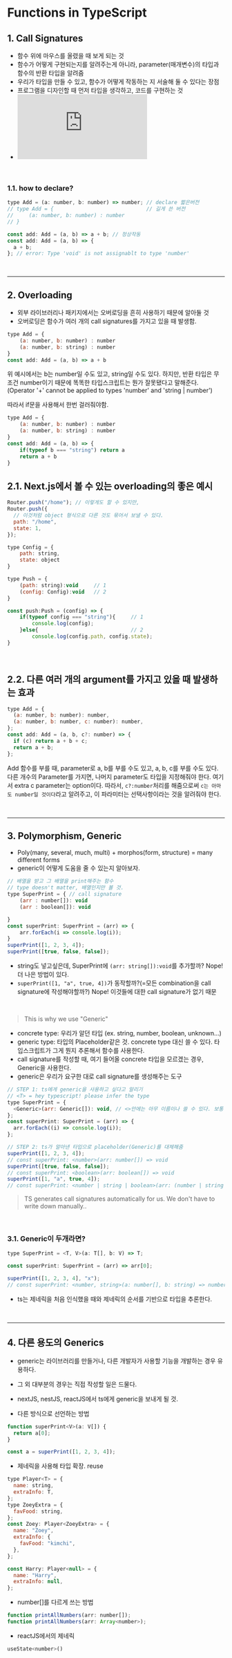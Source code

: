 # Functions in TypeScript

## **1. Call Signatures**

- 함수 위에 마우스를 올렸을 때 보게 되는 것
- 함수가 어떻게 구현되는지를 알려주는게 아니라, parameter(매개변수)의 타입과 함수의 반환 타입을 알려줌
- 우리가 타입을 만들 수 있고, 함수가 어떻게 작동하는 지 서술해 둘 수 있다는 장점
- 프로그램을 디자인할 때 먼저 타입을 생각하고, 코드를 구현하는 것
- ![참고링크](https://www.typescriptlang.org/docs/handbook/2/functions.html#call-signatures)

<br />

### 1.1. how to declare?

```javascript
type Add = (a: number, b: number) => number; // declare 짧은버전
// type Add = {                              // 길게 쓴 버전
//     (a: number, b: number) : number
// }

const add: Add = (a, b) => a + b; // 정상작동
const add: Add = (a, b) => {
  a + b;
}; // error: Type 'void' is not assignablt to type 'number'
```

<br/>

---

## **2. Overloading**

- 외부 라이브러리나 패키지에서는 오버로딩을 흔히 사용하기 때문에 알아둘 것
- 오버로딩은 함수가 여러 개의 call signatures를 가지고 있을 때 발생함.

```javascript
type Add = {
    (a: number, b: number) : number
    (a: number, b: string) : number
}
const add: Add = (a, b) => a + b
```

위 예시에서는 b는 number일 수도 있고, string일 수도 있다. 하지만, 반환 타입은 무조건 number이기 때문에 똑똑한 타입스크립트는 뭔가 잘못됐다고 말해준다.  
(Operator '+' cannot be applied to types 'number' and 'string | number')

따라서 if문을 사용해서 한번 걸러줘야함.

```javascript
type Add = {
    (a: number, b: number) : number
    (a: number, b: string) : number
}
const add: Add = (a, b) => {
    if(typeof b === "string") return a
    return a + b
}
```

## 2.1. Next.js에서 볼 수 있는 overloading의 좋은 예시

```javascript
Router.push("/home"); // 이렇게도 할 수 있지만,
Router.push({
  // 이것처럼 object 형식으로 다른 것도 묶어서 보낼 수 있다.
  path: "/home",
  state: 1,
});
```

```javascript
type Config = {
    path: string,
    state: object
}

type Push = {
    (path: string):void     // 1
    (config: Config):void   // 2
}

const push:Push = (config) => {
    if(typeof config === "string"){     // 1
        console.log(config);
    }else{                              // 2
        console.log(config.path, config.state);
}
```

<br/>

## 2.2. 다른 여러 개의 argument를 가지고 있을 때 발생하는 효과

```javascript
type Add = {
  (a: number, b: number): number,
  (a: number, b: number, c: number): number,
};
const add: Add = (a, b, c?: number) => {
  if (c) return a + b + c;
  return a + b;
};
```

Add 함수를 부를 때, parameter로 a, b를 부를 수도 있고, a, b, c를 부를 수도 있다. 다른 개수의 Parameter를 가지면, 나머지 parameter도 타입을 지정해줘야 한다. 여기서 extra c parameter는 option이다. 따라서, `c?:number`처리를 해줌으로써 `c는 아마도 number일 것이다`라고 알려주고, 이 파라미터는 선택사항이라는 것을 알려줘야 한다.

<br/>

---

## **3. Polymorphism, Generic**

- Poly(many, several, much, multi) + morphos(form, structure) = many different forms
- generic이 어떻게 도움을 줄 수 있는지 알아보자.

```javascript
// 배열을 받고 그 배열을 print해주는 함수
// type doesn't matter, 배열인지만 볼 것.
type SuperPrint = { // call signature
    (arr : number[]): void
    (arr : boolean[]): void

}
const superPrint: SuperPrint = (arr) => {
    arr.forEach(i => console.log(i));
}
superPrint([1, 2, 3, 4]);
superPrint([true, false, false]);


```

- string도 넣고싶은데, SuperPrint에 `(arr: string[]):void`를 추가할까? Nope! 더 나은 방법이 있다.
- `superPrint([1, "a", true, 4])`가 동작할까?(=모든 combination을 call signature에 작성해야할까?) Nope! 이것들에 대한 call signature가 없기 때문

<br />

> This is why we use "Generic"

- concrete type: 우리가 알던 타입 (ex. string, number, boolean, unknown...)
- generic type: 타입의 Placeholder같은 것. concrete type 대신 쓸 수 있다. 타입스크립트가 그게 뭔지 추론해서 함수를 사용한다.
- call signature를 작성할 때, 여기 들어올 concrete 타입을 모르겠는 경우, Generic을 사용한다.
- generic은 우리가 요구한 대로 call signature를 생성해주는 도구

```javascript
// STEP 1: ts에게 generic을 사용하고 싶다고 알리기
// <T> = hey typescript! please infer the type
type SuperPrint = {
  <Generic>(arr: Generic[]): void, // <>안에는 아무 이름이나 쓸 수 있다. 보통 <T>나 <V>를 많이 사용함.
};
const superPrint: SuperPrint = (arr) => {
  arr.forEach((i) => console.log(i));
};

// STEP 2: ts가 알아낸 타입으로 placeholder(Generic)를 대체해줌
superPrint([1, 2, 3, 4]);
// const superPrint: <number>(arr: number[]) => void
superPrint([true, false, false]);
// const superPrint: <boolean>(arr: boolean[]) => void
superPrint([1, "a", true, 4]);
// const superPrint: <number | string | boolean>(arr: (number | string | boolean)[]) => void
```

> TS generates call signatures automatically for us. We don't have to write down manually..

<br />

### 3.1. Generic이 두개라면?

```javascript
type SuperPrint = <T, V>(a: T[], b: V) => T;

const superPrint: SuperPrint = (arr) => arr[0];

superPrint([1, 2, 3, 4], "x");
// const superPrint: <number, string>(a: number[], b: string) => number
```

- ts는 제네릭을 처음 인식했을 때와 제네릭의 순서를 기반으로 타입을 추론한다.

<br />

---

## **4. 다른 용도의 Generics**

- generic는 라이브러리를 만들거나, 다른 개발자가 사용할 기능을 개발하는 경우 유용하다.
- 그 외 대부분의 경우는 직접 작성할 일은 드물다.
- nextJS, nestJS, reactJS에서 ts에게 generic을 보내게 될 것.

- 다른 방식으로 선언하는 방법

```javascript
function superPrint<V>(a: V[]) {
  return a[0];
}

const a = superPrint([1, 2, 3, 4]);
```

- 제네릭을 사용해 타입 확장. reuse

```javascript
type Player<T> = {
  name: string,
  extraInfo: T,
};
type ZoeyExtra = {
  favFood: string,
};
const Zoey: Player<ZoeyExtra> = {
  name: "Zoey",
  extraInfo: {
    favFood: "kimchi",
  },
};

const Harry: Player<null> = {
  name: "Harry",
  extraInfo: null,
};
```

- number[]를 다르게 쓰는 방법

```javascript
function printAllNumbers(arr: number[]);
function printAllNumbers(arr: Array<number>);
```

- reactJS에서의 제네릭

```javascript
useState<number>()
```
